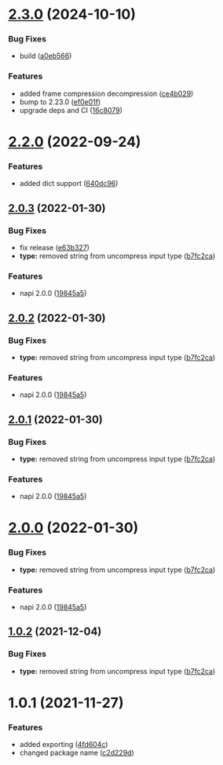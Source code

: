 # [2.3.0](https://github.com/antoniomuso/lz4-napi/compare/v2.2.0...v2.3.0) (2024-10-10)


### Bug Fixes

* build ([a0eb566](https://github.com/antoniomuso/lz4-napi/commit/a0eb5668821a6781218bc67c8984346d1660ec3b))


### Features

* added frame compression decompression ([ce4b029](https://github.com/antoniomuso/lz4-napi/commit/ce4b0292becbfeea6d902d97d918fc6447b8df83))
* bump to 2.23.0 ([ef0e01f](https://github.com/antoniomuso/lz4-napi/commit/ef0e01ffba311e1637495e6cb7b51b0ca8b963eb))
* upgrade deps and CI ([16c8079](https://github.com/antoniomuso/lz4-napi/commit/16c807945c29d6e6385eb344e17f670cf5699d8a))



# [2.2.0](https://github.com/antoniomuso/lz4-napi/compare/v2.1.0...v2.2.0) (2022-09-24)


### Features

* added dict support ([640dc96](https://github.com/antoniomuso/lz4-napi/commit/640dc9687d8e635a2457cba48f15d54a0a83532d))



## [2.0.3](https://github.com/antoniomuso/lz4-napi/compare/v1.0.1...v2.0.3) (2022-01-30)


### Bug Fixes

* fix release ([e63b327](https://github.com/antoniomuso/lz4-napi/commit/e63b327786ce0ee87689663e37838bfb35002864))
* **type:** removed string from uncompress input type ([b7fc2ca](https://github.com/antoniomuso/lz4-napi/commit/b7fc2cacd9b8664006105d4417c04fb6a1103a17))


### Features

* napi 2.0.0 ([19845a5](https://github.com/antoniomuso/lz4-napi/commit/19845a54fe0b4897b4fde9ba5796dd061f055422))



## [2.0.2](https://github.com/antoniomuso/lz4-napi/compare/v1.0.1...v2.0.2) (2022-01-30)


### Bug Fixes

* **type:** removed string from uncompress input type ([b7fc2ca](https://github.com/antoniomuso/lz4-napi/commit/b7fc2cacd9b8664006105d4417c04fb6a1103a17))


### Features

* napi 2.0.0 ([19845a5](https://github.com/antoniomuso/lz4-napi/commit/19845a54fe0b4897b4fde9ba5796dd061f055422))



## [2.0.1](https://github.com/antoniomuso/lz4-napi/compare/v1.0.1...v2.0.1) (2022-01-30)


### Bug Fixes

* **type:** removed string from uncompress input type ([b7fc2ca](https://github.com/antoniomuso/lz4-napi/commit/b7fc2cacd9b8664006105d4417c04fb6a1103a17))


### Features

* napi 2.0.0 ([19845a5](https://github.com/antoniomuso/lz4-napi/commit/19845a54fe0b4897b4fde9ba5796dd061f055422))



# [2.0.0](https://github.com/antoniomuso/lz4-napi/compare/v1.0.1...v2.0.0) (2022-01-30)


### Bug Fixes

* **type:** removed string from uncompress input type ([b7fc2ca](https://github.com/antoniomuso/lz4-napi/commit/b7fc2cacd9b8664006105d4417c04fb6a1103a17))


### Features

* napi 2.0.0 ([19845a5](https://github.com/antoniomuso/lz4-napi/commit/19845a54fe0b4897b4fde9ba5796dd061f055422))



## [1.0.2](https://github.com/antoniomuso/lz4-napi/compare/v1.0.1...v1.0.2) (2021-12-04)


### Bug Fixes

* **type:** removed string from uncompress input type ([b7fc2ca](https://github.com/antoniomuso/lz4-napi/commit/b7fc2cacd9b8664006105d4417c04fb6a1103a17))



# 1.0.1 (2021-11-27)


### Features

* added exporting ([4fd604c](https://github.com/antoniomuso/lz4-napi/commit/4fd604c94087fb0f0c6c79bb092a43d43d8c9b6f))
* changed package name ([c2d229d](https://github.com/antoniomuso/lz4-napi/commit/c2d229dbdb3ce5140a8b95198b546331af7b7b3d))
